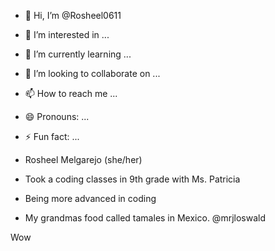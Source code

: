 - 👋 Hi, I’m @Rosheel0611
- 👀 I’m interested in ...
- 🌱 I’m currently learning ...
- 💞️ I’m looking to collaborate on ...
- 📫 How to reach me ...
- 😄 Pronouns: ...
- ⚡ Fun fact: ...

- Rosheel Melgarejo (she/her)
- Took a coding classes in 9th grade with Ms. Patricia
- Being more advanced in coding
- My grandmas food called tamales in Mexico.
@mrjloswald

Wow
<!---
Rosheel0611/Rosheel0611 is a ✨ special ✨ repository because its `README.md` (this file) appears on your GitHub profile.
You can click the Preview link to take a look at your changes.
--->
